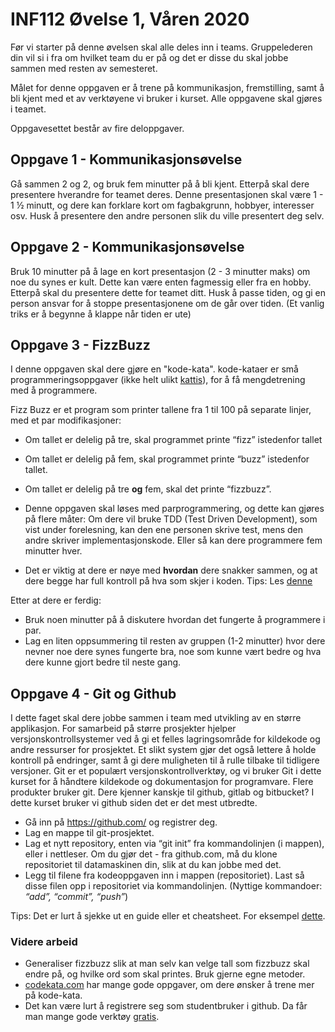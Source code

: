 # INF112 Øvelse 1, Våren 2020
Før vi starter på denne øvelsen skal alle deles inn i teams. Gruppelederen din vil si i fra om hvilket team du er på og det er disse du skal jobbe sammen med resten av semesteret. 

Målet for denne oppgaven er å trene på kommunikasjon, fremstilling, samt å bli kjent med et av verktøyene vi bruker i kurset. Alle oppgavene skal gjøres i teamet.

Oppgavesettet består av fire deloppgaver.

## Oppgave 1 - Kommunikasjonsøvelse

Gå sammen 2 og 2, og bruk fem minutter på å bli kjent. Etterpå skal dere presentere hverandre for teamet deres. Denne presentasjonen skal være 1 - 1 ½ minutt, og dere kan forklare kort om fagbakgrunn, hobbyer, interesser osv. Husk å presentere den andre personen slik du ville presentert deg selv. 

## Oppgave 2 - Kommunikasjonsøvelse

Bruk 10 minutter på å lage en kort presentasjon (2 - 3  minutter maks) om noe du synes er kult. Dette kan være enten fagmessig eller fra en hobby. Etterpå skal du presentere dette for teamet ditt. Husk å passe tiden, og gi en person ansvar for å stoppe presentasjonene om de går over tiden. (Et vanlig triks er å begynne å klappe når tiden er ute)

## Oppgave 3 - FizzBuzz

I denne oppgaven skal dere gjøre en "kode-kata". kode-kataer er små programmeringsoppgaver (ikke helt ulikt [kattis](https://www.kattis.com/)), for å få mengdetrening med å programmere.

Fizz Buzz er et program som printer tallene fra 1 til 100 på separate linjer, med et par modifikasjoner:

- Om tallet er delelig på tre, skal programmet printe “fizz” istedenfor tallet
- Om tallet er delelig på fem, skal programmet printe “buzz” istedenfor tallet.
- Om tallet er delelig på tre **og** fem, skal det printe “fizzbuzz”.

- Denne oppgaven skal løses med parprogrammering, og dette kan gjøres på flere måter: Om dere vil bruke TDD (Test Driven Development), som vist under forelesning, kan den ene personen skrive test, mens den andre skriver implementasjonskode. Eller så kan dere programmere fem minutter hver.
- Det er viktig at dere er nøye med **hvordan** dere snakker sammen, og at dere begge har full kontroll på hva som skjer i koden. Tips: Les [denne](https://medium.com/@weblab_tech/pair-programming-guide-a76ca43ff389)

Etter at dere er ferdig:

- Bruk noen minutter på å diskutere hvordan det fungerte å programmere i par. 
- Lag en liten oppsummering til resten av gruppen (1-2 minutter) hvor dere nevner noe dere synes fungerte bra, noe som kunne vært bedre og hva dere kunne gjort bedre til neste gang. 

## Oppgave 4 - Git og Github

I dette faget skal dere jobbe sammen i team med utvikling av en større applikasjon. For samarbeid på større prosjekter hjelper versjonskontrollsystemer ved å gi et felles lagringsområde for kildekode og andre ressurser for prosjektet. Et slikt system gjør det også lettere å holde kontroll på endringer, samt å gi dere muligheten til å rulle tilbake til tidligere versjoner. Git er et populært versjonskontrollverktøy, og vi bruker Git i dette kurset for å håndtere kildekode og dokumentasjon for programvare. Flere produkter bruker git. Dere kjenner kanskje til github, gitlab og bitbucket? I dette kurset bruker vi github siden det er det mest utbredte.

- Gå inn på https://github.com/ og registrer deg.
- Lag en mappe til git-prosjektet.
- Lag et nytt repository, enten via “git init” fra kommandolinjen (i mappen), eller i nettleser. Om du gjør det - fra github.com, må du klone repositoriet til datamaskinen din, slik at du kan jobbe med det.
- Legg til filene fra kodeoppgaven inn i mappen (repositoriet). Last så disse filen opp i repositoriet via kommandolinjen. (Nyttige kommandoer: *“add”, “commit”, “push”*)

Tips: Det er lurt å sjekke ut en guide eller et cheatsheet. For eksempel  [dette](https://medium.com/@nendhruv/essential-git-commands-every-developer-should-know-1249d4d597b5).

### Videre arbeid

- Generaliser fizzbuzz slik at man selv kan velge tall som fizzbuzz skal endre på, og hvilke ord som skal printes. Bruk gjerne egne metoder.
- [codekata.com](http://codekata.com/) har mange gode oppgaver, om dere ønsker å trene mer på kode-kata.
- Det kan være lurt å registrere seg som studentbruker i github. Da får man mange gode verktøy [gratis](https://education.github.com/pack).
